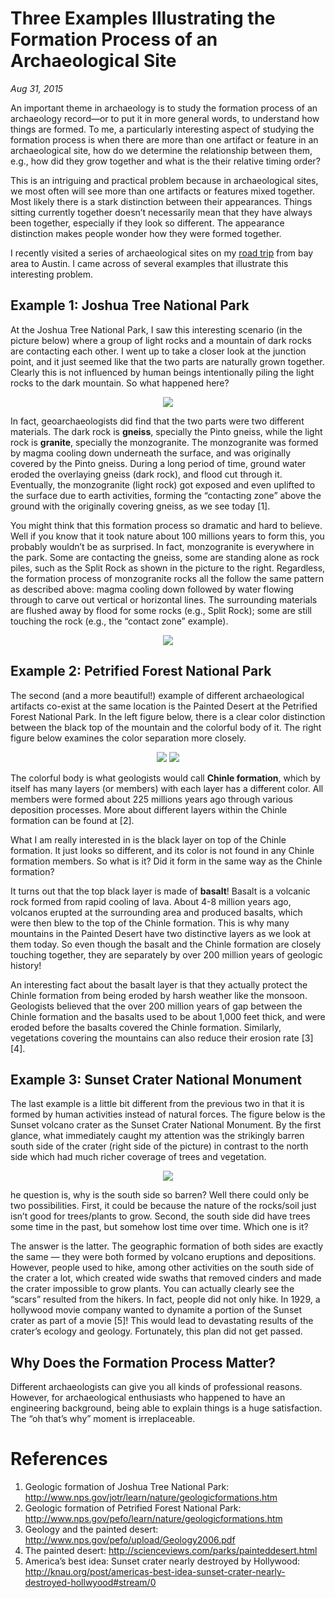 # Three Examples Illustrating the Formation Process of an Archaeological Site
*Aug 31, 2015*

An important theme in archaeology is to study the formation process of an archaeology record—or to put it in more general words, to understand how things are formed. To me, a particularly interesting aspect of studying the formation process is when there are more than one artifact or feature in an archaeological site, how do we determine the relationship between them, e.g., how did they grow together and what is the their relative timing order?

This is an intriguing and practical problem because in archaeological sites, we most often will see more than one artifacts or features mixed together. Most likely there is a stark distinction between their appearances. Things sitting currently together doesn’t necessarily mean that they have always been together, especially if they look so different. The appearance distinction makes people wonder how they were formed together.

I recently visited a series of archaeological sites on my [road trip](https://www.google.com/maps/d/u/0/viewer?hl=en&hl=en&mid=1SXNHWFny2qWeGP6Y2RcLB241-No&ll=33.84081043888492%2C-109.81469539999998&z=5) from bay area to Austin. I came across of several examples that illustrate this interesting problem.

## Example 1: Joshua Tree National Park

At the Joshua Tree National Park, I saw this interesting scenario (in the picture below) where a group of light rocks and a mountain of dark rocks are contacting each other. I went up to take a closer look at the junction point, and it just seemed like that the two parts are naturally grown together. Clearly this is not influenced by human beings intentionally piling the light rocks to the dark mountain. So what happened here?

<p align="center">
    <img src="imgs/IMG_3166-300x225.jpg">
</p>

In fact, geoarchaeologists did find that the two parts were two different materials. The dark rock is **gneiss**, specially the Pinto gneiss, while the light rock is **granite**, specially the monzogranite. The monzogranite was formed by magma cooling down underneath the surface, and was originally covered by the Pinto gneiss. During a long period of time, ground water eroded the overlaying gneiss (dark rock), and flood cut through it. Eventually, the monzogranite (light rock) got exposed and even uplifted to the surface due to earth activities, forming the “contacting zone” above the ground with the originally covering gneiss, as we see today [1].

You might think that this formation process so dramatic and hard to believe. Well if you know that it took nature about 100 millions years to form this, you probably wouldn’t be as surprised. In fact, monzogranite is everywhere in the park. Some are contacting the gneiss, some are standing alone as rock piles, such as the Split Rock as shown in the picture to the right. Regardless, the formation process of monzogranite rocks all the follow the same pattern as described above: magma cooling down followed by water flowing through to carve out vertical or horizontal lines. The surrounding materials are flushed away by flood for some rocks (e.g., Split Rock); some are still touching the rock (e.g., the “contact zone” example).

<p align="center">
    <img src="imgs/IMG_3162-225x300.jpg">
</p>

## Example 2: Petrified Forest National Park

The second (and a more beautiful!) example of different archaeological artifacts co-exist at the same location is the Painted Desert at the Petrified Forest National Park. In the left figure below, there is a clear color distinction between the black top of the mountain and the colorful body of it. The right figure below examines the color separation more closely.

<p align="center">
    <img src="imgs/IMG_3336-300x225.jpg">
    <img src="imgs/IMG_3342-300x225.jpg">
</p>

The colorful body is what geologists would call **Chinle formation**, which by itself has many layers (or members) with each layer has a different color. All members were formed about 225 millions years ago through various deposition processes. More about different layers within the Chinle formation can be found at [2].

What I am really interested in is the black layer on top of the Chinle formation. It just looks so different, and its color is not found in any Chinle formation members. So what is it? Did it form in the same way as the Chinle formation?

It turns out that the top black layer is made of **basalt**! Basalt is a volcanic rock formed from rapid cooling of lava. About 4-8 million years ago, volcanos erupted at the surrounding area and produced basalts, which were then blew to the top of the Chinle formation. This is why many mountains in the Painted Desert have two distinctive layers as we look at them today. So even though the basalt and the Chinle formation are closely touching together, they are separately by over 200 million years of geologic history!

An interesting fact about the basalt layer is that they actually protect the Chinle formation from being eroded by harsh weather like the monsoon. Geologists believed that the over 200 million years of gap between the Chinle formation and the basalts used to be about 1,000 feet thick, and were eroded before the basalts covered the Chinle formation. Similarly, vegetations covering the mountains can also reduce their erosion rate [3][4].

## Example 3: Sunset Crater National Monument

The last example is a little bit different from the previous two in that it is formed by human activities instead of natural forces. The figure below is the Sunset volcano crater as the Sunset Crater National Monument. By the first glance, what immediately caught my attention was the strikingly barren south side of the crater (right side of the picture) in contrast to the north side which had much richer coverage of trees and vegetation.

<p align="center">
    <img src="imgs/Sunsetvolcano-300x225.jpg">
</p>

he question is, why is the south side so barren? Well there could only be two possibilities. First, it could be because the nature of the rocks/soil just isn’t good for trees/plants to grow. Second, the south side did have trees some time in the past, but somehow lost time over time. Which one is it?

The answer is the latter. The geographic formation of both sides are exactly the same — they were both formed by volcano eruptions and depositions. However, people used to hike, among other activities on the south side of the crater a lot, which created wide swaths that removed cinders and made the crater impossible to grow plants. You can actually clearly see the “scars” resulted from the hikers. In fact, people did not only hike. In 1929, a hollywood movie company wanted to dynamite a portion of the Sunset crater as part of a movie [5]! This would lead to devastating results of the crater’s ecology and geology. Fortunately, this plan did not get passed.

## Why Does the Formation Process Matter?

Different archaeologists can give you all kinds of professional reasons. However, for archaeological enthusiasts who happened to have an engineering background, being able to explain things is a huge satisfaction. The “oh that’s why” moment is irreplaceable.

# References

1. Geologic formation of Joshua Tree National Park: http://www.nps.gov/jotr/learn/nature/geologicformations.htm
2. Geologic formation of Petrified Forest National Park: http://www.nps.gov/pefo/learn/nature/geologicformations.htm
3. Geology and the painted desert: http://www.nps.gov/pefo/upload/Geology2006.pdf
4. The painted desert: http://scienceviews.com/parks/painteddesert.html
5. America’s best idea: Sunset crater nearly destroyed by Hollywood: http://knau.org/post/americas-best-idea-sunset-crater-nearly-destroyed-hollwyood#stream/0
